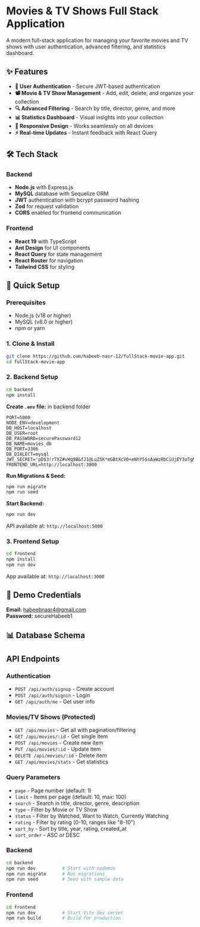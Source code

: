 # Movies & TV Shows Full Stack Application

A modern full-stack application for managing your favorite movies and TV shows with user authentication, advanced filtering, and statistics dashboard.

## ✨ Features

- **🔐 User Authentication** - Secure JWT-based authentication
- **📽️ Movie & TV Show Management** - Add, edit, delete, and organize your collection
- **🔍 Advanced Filtering** - Search by title, director, genre, and more
- **📊 Statistics Dashboard** - Visual insights into your collection
- **📱 Responsive Design** - Works seamlessly on all devices
- **⚡ Real-time Updates** - Instant feedback with React Query

## 🛠️ Tech Stack

### Backend

- **Node.js** with Express.js
- **MySQL** database with Sequelize ORM
- **JWT** authentication with bcrypt password hashing
- **Zod** for request validation
- **CORS** enabled for frontend communication

### Frontend

- **React 19** with TypeScript
- **Ant Design** for UI components
- **React Query** for state management
- **React Router** for navigation
- **Tailwind CSS** for styling

## 🚀 Quick Setup

### Prerequisites

- Node.js (v18 or higher)
- MySQL (v8.0 or higher)
- npm or yarn

### 1. Clone & Install

```bash
git clone https://github.com/habeeb-nasr-12/fullStack-movie-app.git
cd fullStack-movie-app

```

### 2. Backend Setup

```bash
cd backend
npm install
```

**Create `.env` file:** in backend folder 

```env
PORT=5000
NODE_ENV=development
DB_HOST=localhost
DB_USER=root
DB_PASSWORD=securePassword12
DB_NAME=movies_db
DB_PORT=3306
DB_DIALECT=mysql
JWT_SECRET='pD$3!r7XZ#vHq9B&fJ1@LuZ5K*mG8tXcV0+eNhY5$sAaWzRbCiUjEY3oTgM6QnLd'
FRONTEND_URL=http://localhost:3000 
```

**Run Migrations & Seed:**

```bash
npm run migrate
npm run seed
```

**Start Backend:**

```bash
npm run dev
```

API available at: `http://localhost:5000`

### 3. Frontend Setup

```bash
cd frontend
npm install
npm run dev
```

App available at: `http://localhost:3000`

## 🔐 Demo Credentials

**Email:** habeebnasr4@gmail.com  
**Password:** secureHabeeb1

## 📊 Database Schema

## API Endpoints

### Authentication

- `POST /api/auth/signup` - Create account
- `POST /api/auth/signin` - Login
- `GET /api/auth/me` - Get user info

### Movies/TV Shows (Protected)

- `GET /api/movies` - Get all with pagination/filtering
- `GET /api/movies/:id` - Get single item
- `POST /api/movies` - Create new item
- `PUT /api/movies/:id` - Update item
- `DELETE /api/movies/:id` - Delete item
- `GET /api/movies/stats` - Get statistics

### Query Parameters

- `page` - Page number (default: 1)
- `limit` - Items per page (default: 10, max: 100)
- `search` - Search in title, director, genre, description
- `type` - Filter by Movie or TV Show
- `status` - Filter by Watched, Want to Watch, Currently Watching
- `rating` - Filter by rating (0-10, ranges like "8-10")
- `sort_by` - Sort by title, year, rating, created_at
- `sort_order` - ASC or DESC

### Backend

```bash
cd backend
npm run dev          # Start with nodemon
npm run migrate      # Run migrations
npm run seed         # Seed with sample data
```

### Frontend

```bash
cd frontend
npm run dev          # Start Vite dev server
npm run build        # Build for production
```
